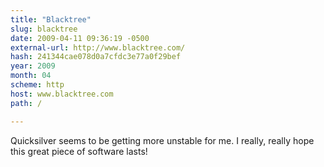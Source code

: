 ```yaml
---
title: "Blacktree"
slug: blacktree
date: 2009-04-11 09:36:19 -0500
external-url: http://www.blacktree.com/
hash: 241344cae078d0a7cfdc3e77a0f29bef
year: 2009
month: 04
scheme: http
host: www.blacktree.com
path: /

---
```


Quicksilver seems to be getting more unstable for me. I really, really hope this great piece of software lasts! 
